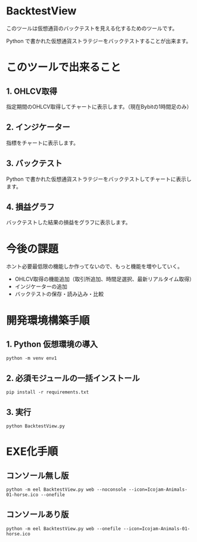 # BacktestView
このツールは仮想通貨のバックテストを見える化するためのツールです。

Python で書かれた仮想通貨ストラテジーをバックテストすることが出来ます。

# このツールで出来ること
## 1. OHLCV取得

指定期間のOHLCV取得してチャートに表示します。（現在Bybitの1時間足のみ）

## 2. インジケーター

指標をチャートに表示します。

## 3. バックテスト

Python で書かれた仮想通貨ストラテジーをバックテストしてチャートに表示します。

## 4. 損益グラフ

バックテストした結果の損益をグラフに表示します。



# 今後の課題
ホント必要最低限の機能しか作ってないので、もっと機能を増やしていく。
* OHLCV取得の機能追加（取引所追加、時間足選択、最新リアルタイム取得）
* インジケーターの追加
* バックテストの保存・読み込み・比較

# 開発環境構築手順
## 1. Python 仮想環境の導入
```
python -m venv env1
```

## 2. 必須モジュールの一括インストール
```
pip install -r requirements.txt
```

## 3. 実行
```
python BacktestView.py
```


# EXE化手順
## コンソール無し版
```
python -m eel BacktestView.py web --noconsole --icon=Icojam-Animals-01-horse.ico --onefile
```

## コンソールあり版
```
python -m eel BacktestView.py web --onefile --icon=Icojam-Animals-01-horse.ico
```

